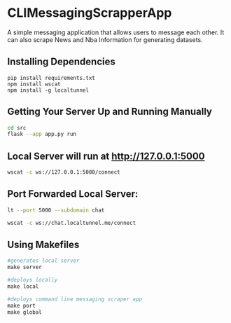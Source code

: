 # CLIMessagingScrapperApp
A simple messaging application that allows users to message each other. It can also scrape News and Nba Information for generating datasets. 


## Installing Dependencies
```
pip install requirements.txt 
npm install wscat
npm install -g localtunnel 
```
## Getting Your Server Up and Running Manually
```bash
cd src
flask --app app.py run
```

## Local Server will run at http://127.0.0.1:5000


```bash
wscat -c ws://127.0.0.1:5000/connect
```

## Port Forwarded Local Server:
```bash
lt --port 5000 --subdomain chat

wscat -c ws://chat.localtunnel.me/connect
```

## Using Makefiles
```makefile
#generates local server
make server

#deploys locally
make local

#deploys command line messaging scraper app 
make port 
make global

```

